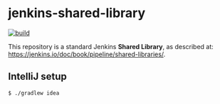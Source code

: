 # jenkins-shared-library

[![build](https://travis-ci.org/aodn/jenkins-shared-library.png?branch=master)](https://travis-ci.org/aodn/jenkins-shared-library)

This repository is a standard Jenkins **Shared Library**, as described at: https://jenkins.io/doc/book/pipeline/shared-libraries/.

## IntelliJ setup
```bash
$ ./gradlew idea
```
